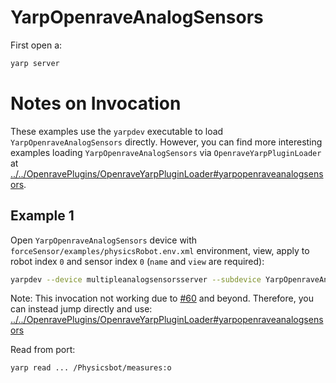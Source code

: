 # YarpOpenraveAnalogSensors

First open a:
```bash
yarp server
```

# Notes on Invocation
These examples use the `yarpdev` executable to load `YarpOpenraveAnalogSensors` directly. However, you can find more interesting examples loading `YarpOpenraveAnalogSensors` via `OpenraveYarpPluginLoader` at [../../OpenravePlugins/OpenraveYarpPluginLoader#yarpopenraveanalogsensors](../../OpenravePlugins/OpenraveYarpPluginLoader#yarpopenraveanalogsensors).

## Example 1
Open `YarpOpenraveAnalogSensors` device with `forceSensor/examples/physicsRobot.env.xml` environment, view, apply to robot index `0` and sensor index `0` (`name` and `view` are required):

```bash
yarpdev --device multipleanalogsensorsserver --subdevice YarpOpenraveAnalogSensors --robotIndex 0 --ftSensorIndices 0 --period 50 --env forceSensor/examples/physicsRobot.env.xml --name /Physicsbot --view
```

Note: This invocation not working due to [#60](https://github.com/roboticslab-uc3m/openrave-yarp-plugins/issues/60) and beyond. Therefore, you can instead jump directly and use: [../../OpenravePlugins/OpenraveYarpPluginLoader#yarpopenraveanalogsensors](../../OpenravePlugins/OpenraveYarpPluginLoader#yarpopenraveanalogsensors)

Read from port:
```bash
yarp read ... /Physicsbot/measures:o
```

